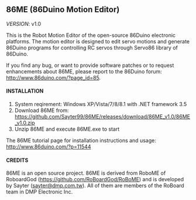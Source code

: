 86ME (86Duino Motion Editor)
---------

_VERSION_: v1.0

This is the Robot Motion Editor of the open-source 86Duino electronic platforms.
The motion editor is designed to edit servo motions and generate 86Duino programs 
for controlling RC servos through Servo86 library of 86Duino.

If you find any bug, or want to provide software patches or 
to request enhancements about 86ME, please report to the 86Duino 
forum: http://www.86duino.com/?page_id=85.


#### INSTALLATION ####

1. System reqirement: Windows XP/Vista/7/8/8.1 with .NET framework 3.5
2. Download 86ME from: https://github.com/Sayter99/86ME/releases/download/86ME_v1.0/86ME_v1.0.zip
3. Unzip 86ME and execute 86ME.exe to start

The 86ME tutorial page for installation instructions and usage: http://www.86duino.com/?p=11544

#### CREDITS ####

86ME is an open source project. 86ME is derived from RoboME of RoboardGod (https://github.com/RoBoardGod/RoBoME) and
is developed by Sayter (sayter@dmp.com.tw).
All of them are members of the RoBoard team in DMP Electronic Inc.
